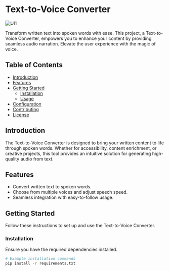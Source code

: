 # Text-to-Voice Converter

![UI1](https://github.com/CPrasa/TEXT-TO-SPEECH/assets/121708803/d11f5cff-3fab-458e-9385-7c5c8bc104ff)

Transform written text into spoken words with ease. This project, a Text-to-Voice Converter, empowers you to enhance your content by providing seamless audio narration. Elevate the user experience with the magic of voice.

## Table of Contents

- [Introduction](#introduction)
- [Features](#features)
- [Getting Started](#getting-started)
  - [Installation](#installation)
  - [Usage](#usage)
- [Configuration](#configuration)
- [Contributing](#contributing)
- [License](#license)

## Introduction

The Text-to-Voice Converter is designed to bring your written content to life through spoken words. Whether for accessibility, content enrichment, or creative projects, this tool provides an intuitive solution for generating high-quality audio from text.

## Features

- Convert written text to spoken words.
- Choose from multiple voices and adjust speech speed.
- Seamless integration with easy-to-follow usage.

## Getting Started

Follow these instructions to set up and use the Text-to-Voice Converter.

### Installation

Ensure you have the required dependencies installed.

```bash
# Example installation commands
pip install -r requirements.txt
